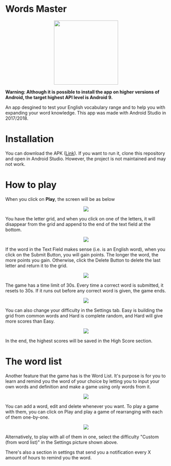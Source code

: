 # Words Master

<p align="center">
  <img width="200" src="https://github.com/goatguy2310/words-master/blob/master/app/src/main/res/drawable/ic_launcher.png">
</p>

**Warning: Although it is possible to install the app on higher versions of Android, the target highest API level is Android 9.**

An app desgined to test your English vocabulary range and to help you with expanding your word knowledge.
This app was made with Android Studio in 2017/2018.

# Installation

You can download the APK ([Link](https://github.com/goatguy2310/words-master/blob/master/app/release/app-release.apk)).
If you want to run it, clone this repository and open in Android Studio. However, the project is not maintained and may not work.

# How to play 

When you click on **Play**, the screen will be as below

<p align="center">
  <img src="https://github.com/goatguy2310/words-master/blob/master/app/src/main/res/drawable/guide1.png">
</p>

You have the letter grid, and when you click on one of the letters, it will disappear from the grid and append to the end of the text field at the bottom.

<p align="center">
  <img src="https://github.com/goatguy2310/words-master/blob/master/app/src/main/res/drawable/guide2.png">
</p>

If the word in the Text Field makes sense (i.e. is an English word), when you click on the Submit Button, you will gain points. The longer the word, the more points you gain.
Otherwise, click the Delete Button to delete the last letter and return it to the grid.

<p align="center">
  <img src="https://github.com/goatguy2310/words-master/blob/master/app/src/main/res/drawable/guide3.png">
</p>

The game has a time limit of 30s. Every time a correct word is submitted, it resets to 30s. If it runs out before any correct word is given, the game ends.

<p align="center">
  <img src="https://github.com/goatguy2310/words-master/blob/master/app/src/main/res/drawable/guide4.png">
</p>

You can also change your difficulty in the Settings tab. Easy is building the grid from common words and Hard is complete random, and Hard will give more scores than Easy.

<p align="center">
  <img src="https://github.com/goatguy2310/words-master/blob/master/app/src/main/res/drawable/guide7.jpg">
</p>

In the end, the highest scores will be saved in the High Score section.

# The word list

Another feature that the game has is the Word List. It's purpose is for you to learn and remind you the word of your choice by letting you to input your own words and definition and make a game using only words from it.

<p align="center">
  <img src="https://github.com/goatguy2310/words-master/blob/master/app/src/main/res/drawable/guide5.jpg">
</p>

You can add a word, edit and delete whenever you want. To play a game with them, you can click on Play and play a game of rearranging with each of them one-by-one.

<p align="center">
  <img src="https://github.com/goatguy2310/words-master/blob/master/app/src/main/res/drawable/guide6.jpg">
</p>

Alternatively, to play with all of them in one, select the difficulty "Custom (from word list)" in the Settings picture shown above. 

There's also a section in settings that send you a notification every X amount of hours to remind you the word.
